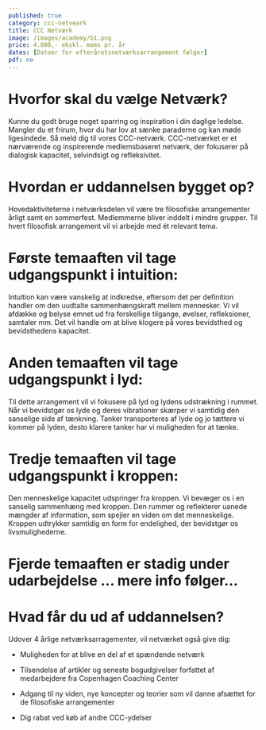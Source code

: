 ```yaml
---
published: true
category: ccc-netveark
title: CCC Netværk
image: /images/academy/b1.png
price: 4.800,- ekskl. moms pr. år
dates: [Datoer for efteråretsnetværksarrangement følger]
pdf: no
---
```


# Hvorfor skal du vælge Netværk?

Kunne du godt bruge noget sparring og inspiration i din daglige ledelse. Mangler du et frirum, hvor du har lov at sænke paraderne og kan møde ligesindede. Så meld dig til vores CCC-netværk. CCC-netværket er et nærværende og inspirerende medlemsbaseret netværk, der fokuserer på dialogisk kapacitet, selvindsigt og refleksivitet.  

# Hvordan er uddannelsen bygget op?

Hovedaktiviteterne i netværksdelen vil være tre filosofiske arrangementer årligt samt en sommerfest. Medlemmerne bliver inddelt i mindre grupper. Til hvert filosofisk arrangement vil vi arbejde med ét relevant tema.

# Første temaaften vil tage udgangspunkt i intuition: 

Intuition kan være vanskelig at indkredse, eftersom det per definition handler om den uudtalte sammenhængskraft mellem mennesker. Vi vil afdække og belyse emnet ud fra forskellige tilgange, øvelser, refleksioner, samtaler mm. Det vil handle om at blive klogere på vores bevidsthed og bevidsthedens kapacitet. 

# Anden temaaften vil tage udgangspunkt i lyd: 

Til dette arrangement vil vi fokusere på lyd og lydens udstrækning i rummet. Når vi bevidstgør os lyde og deres vibrationer skærper vi samtidig den sanselige side af tænkning. Tanker transporteres af lyde og jo tættere vi kommer på lyden, desto klarere tanker har vi muligheden for at tænke. 

# Tredje temaaften vil tage udgangspunkt i kroppen: 

Den menneskelige kapacitet udspringer fra kroppen. Vi bevæger os i en sanselig sammenhæng med kroppen. Den rummer og reflekterer uanede mængder af information, som spejler en viden om det menneskelige. Kroppen udtrykker samtidig en form for endelighed, der bevidstgør os livsmulighederne. 

# Fjerde temaaften er stadig under udarbejdelse ... mere info følger… 

# Hvad får du ud af uddannelsen?

Udover 4 årlige netværksarragementer, vil netværket også give dig: 

- Muligheden for at blive en del af et spændende netværk 

- Tilsendelse af artikler og seneste bogudgivelser forfattet af medarbejdere fra Copenhagen Coaching Center 

- Adgang til ny viden, nye koncepter og teorier som vil danne afsættet for de filosofiske arrangementer 

- Dig rabat ved køb af andre CCC-ydelser 